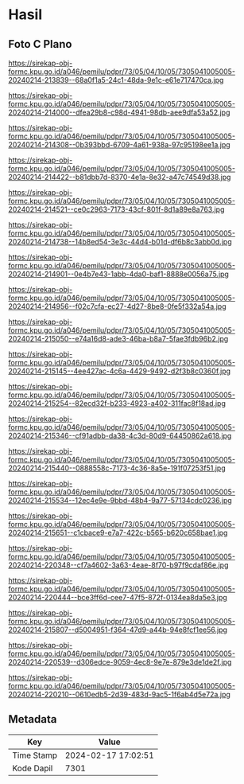# Hasil

## Foto C Plano

https://sirekap-obj-formc.kpu.go.id/a046/pemilu/pdpr/73/05/04/10/05/7305041005005-20240214-213839--68a0f1a5-24c1-48da-9e1c-e61e717470ca.jpg

https://sirekap-obj-formc.kpu.go.id/a046/pemilu/pdpr/73/05/04/10/05/7305041005005-20240214-214000--dfea29b8-c98d-4941-98db-aee9dfa53a52.jpg

https://sirekap-obj-formc.kpu.go.id/a046/pemilu/pdpr/73/05/04/10/05/7305041005005-20240214-214308--0b393bbd-6709-4a61-938a-97c95198ee1a.jpg

https://sirekap-obj-formc.kpu.go.id/a046/pemilu/pdpr/73/05/04/10/05/7305041005005-20240214-214422--b81dbb7d-8370-4e1a-8e32-a47c74549d38.jpg

https://sirekap-obj-formc.kpu.go.id/a046/pemilu/pdpr/73/05/04/10/05/7305041005005-20240214-214521--ce0c2963-7173-43cf-801f-8d1a89e8a763.jpg

https://sirekap-obj-formc.kpu.go.id/a046/pemilu/pdpr/73/05/04/10/05/7305041005005-20240214-214738--14b8ed54-3e3c-44d4-b01d-df6b8c3abb0d.jpg

https://sirekap-obj-formc.kpu.go.id/a046/pemilu/pdpr/73/05/04/10/05/7305041005005-20240214-214901--0e4b7e43-1abb-4da0-baf1-8888e0056a75.jpg

https://sirekap-obj-formc.kpu.go.id/a046/pemilu/pdpr/73/05/04/10/05/7305041005005-20240214-214956--f02c7cfa-ec27-4d27-8be8-0fe5f332a54a.jpg

https://sirekap-obj-formc.kpu.go.id/a046/pemilu/pdpr/73/05/04/10/05/7305041005005-20240214-215050--e74a16d8-ade3-46ba-b8a7-5fae3fdb96b2.jpg

https://sirekap-obj-formc.kpu.go.id/a046/pemilu/pdpr/73/05/04/10/05/7305041005005-20240214-215145--4ee427ac-4c6a-4429-9492-d2f3b8c0360f.jpg

https://sirekap-obj-formc.kpu.go.id/a046/pemilu/pdpr/73/05/04/10/05/7305041005005-20240214-215254--82ecd32f-b233-4923-a402-311fac8f18ad.jpg

https://sirekap-obj-formc.kpu.go.id/a046/pemilu/pdpr/73/05/04/10/05/7305041005005-20240214-215346--cf91adbb-da38-4c3d-80d9-64450862a618.jpg

https://sirekap-obj-formc.kpu.go.id/a046/pemilu/pdpr/73/05/04/10/05/7305041005005-20240214-215440--0888558c-7173-4c36-8a5e-191f07253f51.jpg

https://sirekap-obj-formc.kpu.go.id/a046/pemilu/pdpr/73/05/04/10/05/7305041005005-20240214-215534--12ec4e9e-9bbd-48b4-9a77-57134cdc0236.jpg

https://sirekap-obj-formc.kpu.go.id/a046/pemilu/pdpr/73/05/04/10/05/7305041005005-20240214-215651--c1cbace9-e7a7-422c-b565-b620c658bae1.jpg

https://sirekap-obj-formc.kpu.go.id/a046/pemilu/pdpr/73/05/04/10/05/7305041005005-20240214-220348--cf7a4602-3a63-4eae-8f70-b97f9cdaf86e.jpg

https://sirekap-obj-formc.kpu.go.id/a046/pemilu/pdpr/73/05/04/10/05/7305041005005-20240214-220444--bce3ff6d-cee7-47f5-872f-0134ea8da5e3.jpg

https://sirekap-obj-formc.kpu.go.id/a046/pemilu/pdpr/73/05/04/10/05/7305041005005-20240214-215807--d5004951-f364-47d9-a44b-94e8fcf1ee56.jpg

https://sirekap-obj-formc.kpu.go.id/a046/pemilu/pdpr/73/05/04/10/05/7305041005005-20240214-220539--d306edce-9059-4ec8-9e7e-879e3de1de2f.jpg

https://sirekap-obj-formc.kpu.go.id/a046/pemilu/pdpr/73/05/04/10/05/7305041005005-20240214-220210--0610edb5-2d39-483d-9ac5-1f6ab4d5e72a.jpg


## Metadata

| Key        | Value               |
| ---------- | ------------------- |
| Time Stamp | 2024-02-17 17:02:51 |
| Kode Dapil | 7301                |



